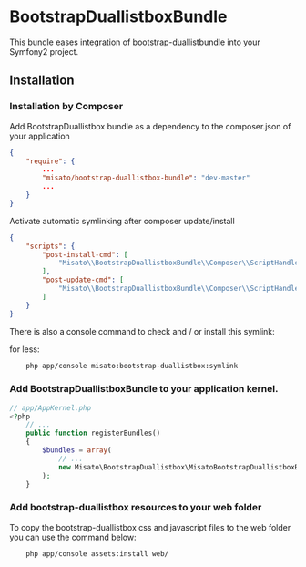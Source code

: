 # BootstrapDuallistboxBundle

This bundle eases integration of bootstrap-duallistbundle into your Symfony2 project.

## Installation

### Installation by Composer

Add BootstrapDuallistbox bundle as a dependency to the composer.json of your application

```json
{
    "require": {
        ...
        "misato/bootstrap-duallistbox-bundle": "dev-master"
        ...
    }
}
```

Activate automatic symlinking after composer update/install

```json
{
    "scripts": {
        "post-install-cmd": [
            "Misato\\BootstrapDuallistboxBundle\\Composer\\ScriptHandler::postInstallSymlinkBootstrapDuallistbox"
        ],
        "post-update-cmd": [
            "Misato\\BootstrapDuallistboxBundle\\Composer\\ScriptHandler::postInstallSymlinkBootstrapDuallistbox"
        ]
    }
}
```

There is also a console command to check and / or install this symlink:

for less:

```bash
    php app/console misato:bootstrap-duallistbox:symlink
```

### Add BootstrapDuallistboxBundle to your application kernel.

```php
// app/AppKernel.php
<?php
    // ...
    public function registerBundles()
    {
        $bundles = array(
            // ...
            new Misato\BootstrapDuallistbox\MisatoBootstrapDuallistboxBundle(),
        );
    }
```

### Add bootstrap-duallistbox resources to your web folder

To copy the bootstrap-duallistbox css and javascript files to the web folder you can use the command below:

```bash
    php app/console assets:install web/
```
